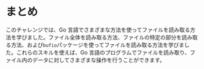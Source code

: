 # まとめ

このチャレンジでは、Go 言語でさまざまな方法を使ってファイルを読み取る方法を学びました。ファイル全体を読み取る方法、ファイルの特定の部分を読み取る方法、および`bufio`パッケージを使ってファイルを読み取る方法を学びました。これらのスキルを使えば、Go 言語のプログラムでファイルを読み取り、ファイル内のデータに対してさまざまな操作を行うことができます。
